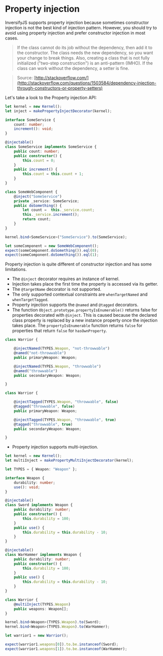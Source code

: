 # Property injection
InversifyJS supports property injection because sometimes constructor injection is not the best kind of injection pattern. However, you should try to avoid using property injection and prefer constructor injection in most cases.

> If the class cannot do its job without the dependency, then add it to the constructor. The class needs the new dependency, so you want your change to break things. Also, creating a class that is not fully initialized ("two-step construction") is an anti-pattern (IMHO). If the class can work without the dependency, a setter is fine.

> Source: [http://stackoverflow.com/](http://stackoverflow.com/questions/1503584/dependency-injection-through-constructors-or-property-setters)

Let's take a look to the Property injection API:

```ts
let kernel = new Kernel();
let inject = makePropertyInjectDecorator(kernel);

interface SomeService {
    count: number;
    increment(): void;
}

@injectable()
class SomeService implements SomeService {
    public count: number;
    public constructor() {
        this.count = 0;
    }
    public increment() {
        this.count = this.count + 1;
    }
}

class SomeWebComponent {
    @inject("SomeService")
    private _service: SomeService;
    public doSomething() {
        let count =  this._service.count;
        this._service.increment();
        return count;
    }
}

kernel.bind<SomeService>("SomeService").to(SomeService);

let someComponent = new SomeWebComponent();
expect(someComponent.doSomething()).eql(0);
expect(someComponent.doSomething()).eql(1);
```

Property injection is quite different of constructor injection and has some limitations.

- The `@inject` decorator requires an instance of kernel.
- Injection takes place the first time the property is accessed via its getter.
- The `@targetName` decorator is not supported.
- The only supported contextual constraints are `whenTargetNamed` and `whenTargetTagged`.
- Property injection supports the `@named` and `@tagged` decorators.
- The function `Object.prototype.propertyIsEnumerable()` returns false for properties decorated with `@inject`. 
This is caused because the declared class property is replaced by a new instance property once the injection takes place. 
The `propertyIsEnumerable` function returns `false` for properties that return `false` for `hasOwnProperty`.

```ts
class Warrior {

    @injectNamed(TYPES.Weapon, "not-throwwable")
    @named("not-throwwable")
    public primaryWeapon: Weapon;

    @injectNamed(TYPES.Weapon, "throwwable")
    @named("throwwable")
    public secondaryWeapon: Weapon;

}

class Warrior {

    @injectTagged(TYPES.Weapon, "throwwable", false)
    @tagged("throwwable", false)
    public primaryWeapon: Weapon;

    @injectTagged(TYPES.Weapon, "throwwable", true)
    @tagged("throwwable", true)
    public secondaryWeapon: Weapon;

}
```
- Property injection supports multi-injection.

```ts
let kernel = new Kernel();
let multiInject = makePropertyMultiInjectDecorator(kernel);

let TYPES = { Weapon: "Weapon" };

interface Weapon {
    durability: number;
    use(): void;
}

@injectable()
class Sword implements Weapon {
    public durability: number;
    public constructor() {
        this.durability = 100;
    }
    public use() {
        this.durability = this.durability - 10;
    }
}

@injectable()
class WarHammer implements Weapon {
    public durability: number;
    public constructor() {
        this.durability = 100;
    }
    public use() {
        this.durability = this.durability - 10;
    }
}

class Warrior {
    @multiInject(TYPES.Weapon)
    public weapons: Weapon[];
}

kernel.bind<Weapon>(TYPES.Weapon).to(Sword);
kernel.bind<Weapon>(TYPES.Weapon).to(WarHammer);

let warrior1 = new Warrior();

expect(warrior1.weapons[0]).to.be.instanceof(Sword);
expect(warrior1.weapons[1]).to.be.instanceof(WarHammer);
```
